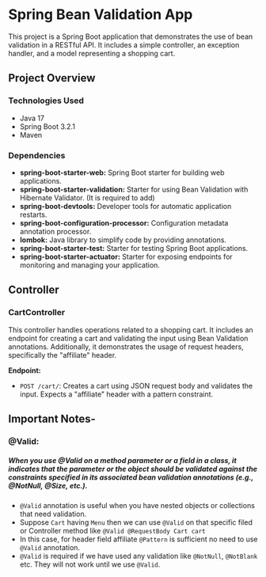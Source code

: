 # Spring Bean Validation App

This project is a Spring Boot application that demonstrates the use of bean validation in a RESTful API. It includes a simple controller, an exception handler, and a model representing a shopping cart.

## Project Overview

### Technologies Used
- Java 17
- Spring Boot 3.2.1
- Maven

### Dependencies
- **spring-boot-starter-web:** Spring Boot starter for building web applications.
- **spring-boot-starter-validation:** Starter for using Bean Validation with Hibernate Validator. (It is required to add)
- **spring-boot-devtools:** Developer tools for automatic application restarts.
- **spring-boot-configuration-processor:** Configuration metadata annotation processor.
- **lombok:** Java library to simplify code by providing annotations.
- **spring-boot-starter-test:** Starter for testing Spring Boot applications.
- **spring-boot-starter-actuator:** Starter for exposing endpoints for monitoring and managing your application.

## Controller

### CartController

This controller handles operations related to a shopping cart. It includes an endpoint for creating a cart and validating the input using Bean Validation annotations. Additionally, it demonstrates the usage of request headers, specifically the "affiliate" header.

**Endpoint:**
- `POST /cart/`: Creates a cart using JSON request body and validates the input. Expects a "affiliate" header with a pattern constraint.

## Important Notes-
### @Valid: 
##### When you use @Valid on a method parameter or a field in a class, it indicates that the parameter or the object should be validated against the constraints specified in its associated bean validation annotations (e.g., @NotNull, @Size, etc.).
- `@Valid` annotation is useful when you have nested objects or collections that need validation.
-  Suppose `Cart` having `Menu` then we can use `@Valid` on that specific filed or Controller method like `@Valid @RequestBody Cart cart`
- In this case, for header field affiliate `@Pattern` is sufficient no need to use `@Valid` annotation.
- `@Valid` is required if we have used any validation like `@NotNull`, `@NotBlank` etc. They will not work until we use `@Valid`.